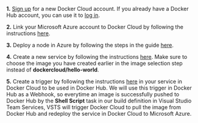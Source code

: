 **1.** [Sign up](https://cloud.docker.com/) for a new Docker Cloud account. If you already have a Docker Hub account, you can use it to [log in](https://cloud.docker.com/login).

**2.** Link your Microsoft Azure account to Docker Cloud by following the instructions [here](https://docs.docker.com/docker-cloud/infrastructure/link-azure/).

**3.** Deploy a node in Azure by following the steps in the guide [here](https://docs.docker.com/docker-cloud/getting-started/your_first_node/).

**4.** Create a new service by following the instructions [here](https://docs.docker.com/docker-cloud/getting-started/your_first_service/). Make sure to choose the image you have created earlier in the image selection step instead of **dockercloud/hello-world**.

**5.** Create a trigger by following the instructions [here](https://docs.docker.com/docker-cloud/apps/triggers/) in your service in Docker Cloud to be used in Docker Hub. We will use this trigger in Docker Hub as a Webhook, so everytime an image is successfully pushed to Docker Hub by the **Shell Script** task in our build definition in Visual Studio Team Services, VSTS will trigger Docker Cloud to pull the image from Docker Hub and redeploy the service in Docker Cloud to Microsoft Azure.






